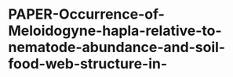 # PAPER-Occurrence-of-Meloidogyne-hapla-relative-to-nematode-abundance-and-soil-food-web-structure-in-